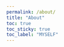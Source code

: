 ```yaml
---
permalink: /about/
title: "About"
toc: true
toc_sticky: true
toc_label: "MYSELF"
---
```


<!-- ![icon](/assets/logo.ico/apple-icon-120x120.png) -->

<!-- 원하는 자기소개 상세 내용 -->